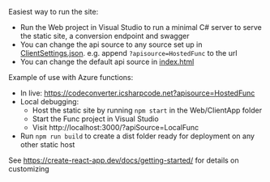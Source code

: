Easiest way to run the site:
* Run the Web project in Visual Studio to run a minimal C# server to serve the static site, a conversion endpoint and swagger
* You can change the api source to any source set up in [ClientSettings.json](https://github.com/icsharpcode/CodeConverter/blob/master/Web/ClientApp/src/ClientSettings.json). e.g. append `?apisource=HostedFunc` to the url
* You can change the default api source in [index.html](https://github.com/icsharpcode/CodeConverter/blob/master/Web/ClientApp/public/index.html#L3)

Example of use with Azure functions:
* In live: https://codeconverter.icsharpcode.net?apisource=HostedFunc
* Local debugging:
  * Host the static site by running `npm start` in the Web/ClientApp folder
  * Start the Func project in Visual Studio
  * Visit http://localhost:3000/?apiSource=LocalFunc
* Run `npm run build` to create a dist folder ready for deployment on any other static host

See https://create-react-app.dev/docs/getting-started/ for details on customizing
